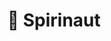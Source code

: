 ---
title: "👻 Spirinaut"
image: null
release: 2020
link: https://itch.gerardgascon.com/spirinaut
description: null
short-description: Alternate controls between two characters.
remarkable: false
---